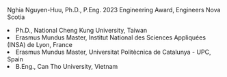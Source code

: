 Nghia Nguyen-Huu, Ph.D., P.Eng.
2023 Engineering Award, Engineers Nova Scotia
<li>Ph.D., National Cheng Kung University, Taiwan </li>
<li> Erasmus Mundus Master, Institut National des Sciences Appliquées (INSA) de Lyon, France </li>
<li> Erasmus Mundus Master, Universitat Politècnica de Catalunya - UPC, Spain </li>
<li> B.Eng., Can Tho University, Vietnam </li>
